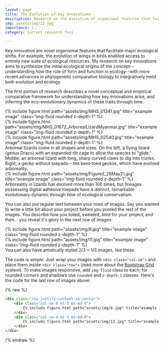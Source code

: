 ```yaml
---
layout: page
title: The Evolution of Key Innovations
description: Research on the evolution of organismal features that facilitate major ecological shifts
img: assets/img/12.jpg
importance: 1
category: Current research foci

---
```


Key innovation are novel organismal features that facilitate major ecological shifts. For example, the evolution of wings in birds enabled
access to entirely new suite of ecological resources. My research on key innovations aims to synthesize the initial ecological origins
of the concept--understanding how the role of form and function in ecology--with more recent advances in phylogenetic comparative biology
to integratively meld both evolution and ecology. 

The first portion of research describes a novel conceptual and empirical comparative framework for understanding how key innovations arise,
and inferring the eco-evolutionary dynamics of these traits through time. 


<div class="row">
    <div class="col-sm mt-3 mt-md-0">
        {% include figure.html path="assets/img/MHS_01241.jpg" title="example image" class="img-fluid rounded z-depth-1" %}
    </div>
    <div class="col-sm mt-3 mt-md-0">
        {% include figure.html path="assets/img/MHS_01672_ArborealLizardMyanmar.jpg" title="example image" class="img-fluid rounded z-depth-1" %}
    </div>
    <div class="col-sm mt-3 mt-md-0">
        {% include figure.html path="assets/img/MHS_02540.jpg" title="example image" class="img-fluid rounded z-depth-1" %}
    </div>
</div>
<div class="caption">
    Arboreal lizards come in all shapes and sizes. On the left, a flying lizard (genus Draco) with an expanded rib cage to allow the species to "glide." Middle, an arboreal lizard with long, sharp curved claws to dig into trunks. Right, a gecko without toepads-- the bent-toed geckos, which have evolved arboreality.
</div>
<div class="row">
    <div class="col-sm mt-3 mt-md-0">
        {% include figure.html path="assets/img/Figure2_26May21.jpg" title="example image" class="img-fluid rounded z-depth-1" %}
    </div>
</div>
<div class="caption">
    Arboreality in lizards has evolved more than 100 times, but lineages possessing digital adhesive toepads have a distinct, remarkable evolutionary dynamic through time of ecological conservatism.
</div>

You can also put regular text between your rows of images.
Say you wanted to write a little bit about your project before you posted the rest of the images.
You describe how you toiled, sweated, *bled* for your project, and then... you reveal it's glory in the next row of images.


<div class="row justify-content-sm-center">
    <div class="col-sm-8 mt-3 mt-md-0">
        {% include figure.html path="assets/img/6.jpg" title="example image" class="img-fluid rounded z-depth-1" %}
    </div>
    <div class="col-sm-4 mt-3 mt-md-0">
        {% include figure.html path="assets/img/11.jpg" title="example image" class="img-fluid rounded z-depth-1" %}
    </div>
</div>
<div class="caption">
    You can also have artistically styled 2/3 + 1/3 images, like these.
</div>


The code is simple.
Just wrap your images with `<div class="col-sm">` and place them inside `<div class="row">` (read more about the <a href="https://getbootstrap.com/docs/4.4/layout/grid/">Bootstrap Grid</a> system).
To make images responsive, add `img-fluid` class to each; for rounded corners and shadows use `rounded` and `z-depth-1` classes.
Here's the code for the last row of images above:

{% raw %}
```html
<div class="row justify-content-sm-center">
    <div class="col-sm-8 mt-3 mt-md-0">
        {% include figure.html path="assets/img/6.jpg" title="example image" class="img-fluid rounded z-depth-1" %}
    </div>
    <div class="col-sm-4 mt-3 mt-md-0">
        {% include figure.html path="assets/img/11.jpg" title="example image" class="img-fluid rounded z-depth-1" %}
    </div>
</div>
```
{% endraw %}
